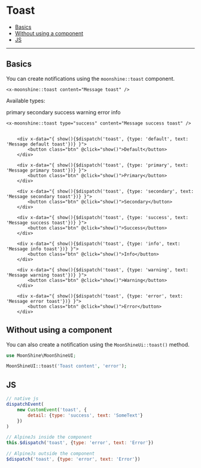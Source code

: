 # Toast

  - [Basics](#basics)
  - [Without using a component](#without)
  - [JS](#js)

---

<a name="basics"></a>
## Basics

You can create notifications using the `moonshine::toast` component.

```blade
<x-moonshine::toast content="Message toast" />
```
Available types:



<span class="badge badge-primary">primary</span>
<span class="badge badge-secondary">secondary</span>
<span class="badge badge-success">success</span>
<span class="badge badge-warning">warning</span>
<span class="badge badge-error">error</span>
<span class="badge badge-info">info</span>


```blade
<x-moonshine::toast type="success" content="Message success toast" />


    <div x-data="{ show(){$dispatch('toast', {type: 'default', text: 'Message default toast'})} }">
        <button class="btn" @click="show()">Default</button>
    </div>

    <div x-data="{ show(){$dispatch('toast', {type: 'primary', text: 'Message primary toast'})} }">
        <button class="btn" @click="show()">Primary</button>
    </div>

    <div x-data="{ show(){$dispatch('toast', {type: 'secondary', text: 'Message secondary toast'})} }">
        <button class="btn" @click="show()">Secondary</button>
    </div>

    <div x-data="{ show(){$dispatch('toast', {type: 'success', text: 'Message success toast'})} }">
        <button class="btn" @click="show()">Success</button>
    </div>

    <div x-data="{ show(){$dispatch('toast', {type: 'info', text: 'Message info toast'})} }">
        <button class="btn" @click="show()">Info</button>
    </div>

    <div x-data="{ show(){$dispatch('toast', {type: 'warning', text: 'Message warning toast'})} }">
        <button class="btn" @click="show()">Warning</button>
    </div>

    <div x-data="{ show(){$dispatch('toast', {type: 'error', text: 'Message error toast'})} }">
        <button class="btn" @click="show()">Error</button>
    </div>

```
<a name="without"></a>
## Without using a component

You can also create a notification using the `MoonShineUi::toast()` method.

```php
use MoonShine\MoonShineUI;

MoonShineUI::toast('Toast content', 'error');
```

<a name="js"></a>
## JS


```js
// native js
dispatchEvent(
    new CustomEvent('toast', {
        detail: {type: 'success', text: 'SomeText'}
    })
)

// AlpineJs inside the component
this.$dispatch('toast', {type: 'error', text: 'Error'})

// AlpineJs outside the component
$dispatch('toast', {type: 'error', text: 'Error'})
```
